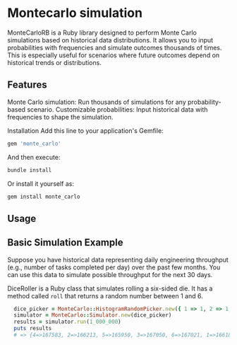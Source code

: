 # Montecarlo simulation

MonteCarloRB is a Ruby library designed to perform Monte Carlo simulations based on historical data distributions. It allows you to input probabilities with frequencies and simulate outcomes thousands of times. This is especially useful for scenarios where future outcomes depend on historical trends or distributions.

## Features

Monte Carlo simulation: Run thousands of simulations for any probability-based scenario.
Customizable probabilities: Input historical data with frequencies to shape the simulation.

Installation
Add this line to your application's Gemfile:

```ruby
gem 'monte_carlo'
```

And then execute:

```bash
bundle install
```

Or install it yourself as:

```ruby
gem install monte_carlo
```

## Usage

## Basic Simulation Example

Suppose you have historical data representing daily engineering throughput (e.g., number of tasks completed per day) over the past few months. You can use this data to simulate possible throughput for the next 30 days.

DiceRoller is a Ruby class that simulates rolling a six-sided die. It has a method called `roll` that returns a random number between 1 and 6.

```ruby
  dice_picker = MonteCarlo::HistogramRandomPicker.new({ 1 => 1, 2 => 1, 3 => 1, 4 => 1, 5 => 1, 6 => 1 })
  simulator = MonteCarlo::Simulator.new(dice_picker)
  results = simulator.run(1_000_000)
  puts results
  # => {4=>167583, 2=>166213, 5=>165950, 3=>167050, 6=>167021, 1=>166183}
```
